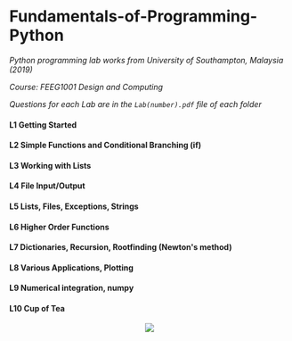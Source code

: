 # Fundamentals-of-Programming-Python
*Python programming lab works from University of Southampton, Malaysia (2019)*

*Course: FEEG1001 Design and Computing*

*Questions for each Lab are in the `Lab(number).pdf` file of each folder*

#### L1 Getting Started

#### L2 Simple Functions and Conditional Branching (if)

#### L3 Working with Lists

#### L4 File Input/Output

#### L5 Lists, Files, Exceptions, Strings

#### L6 Higher Order Functions

#### L7 Dictionaries, Recursion, Rootfinding (Newton's method)

#### L8 Various Applications, Plotting

#### L9 Numerical integration, numpy

#### L10 Cup of Tea



<p align="center">
  <img src="http://www.stephanmiller.com/images/category/python.jpg">
</p>
